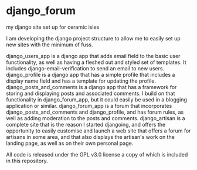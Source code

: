 # django_forum

my django site set up for ceramic isles

I am developing the django project structure to allow me to easily set up new sites with the minimum of fuss.

django_users_app is a django app that adds email field to the basic user functionality, as well as having a fleshed out and styled set of templates.  It includes django-email-verification to send an email to new users.
django_profile is a django app that has a simple profile that includes a display name field and has a template for updating the profile.
django_posts_and_comments is a django app that has a framework for storing and displaying posts and associated comments.  I build on that functionality in django_forum_app, but it could easily be used in a blogging application or similar.
django_forum_app is a forum that incorporates django_posts_and_comments and django_profile, and has forum rules, as well as adding moderation to the posts and comments.
django_artisan is a complete site that is the reason I started djangoing, and offers the opportunity to easily customise and launch a web site that offers a forum for artisans in some area, and that also displays the artisan's work on the landing page, as well as on their own personal page.

All code is released under the GPL v3.0 license a copy of which is included in this repository.
